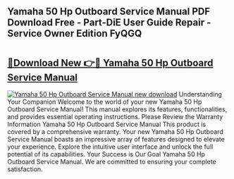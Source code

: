 ## Yamaha 50 Hp Outboard Service Manual PDF Download Free - Part-DiE User Guide Repair - Service Owner Edition FyQGQ

# <h2><a href="http://bc10006.oget.top/?id=Yamaha+50+Hp+Outboard+Service+Manual">🔗Download New 👉🔴 Yamaha 50 Hp Outboard Service Manual</a></h2>

[![Yamaha 50 Hp Outboard Service Manual new download](https://i.imgur.com/5g1atiW.png)](http://bc10006.oget.top/?id=Yamaha+50+Hp+Outboard+Service+Manual)
Understanding Your Companion Welcome to the world of your new Yamaha 50 Hp Outboard Service Manual! This manual explores its features, functionalities, and provides essential operating instructions. Please Review the Warranty Information Yamaha 50 Hp Outboard Service Manual This product is covered by a comprehensive warranty. Your new Yamaha 50 Hp Outboard Service Manual boasts an impressive array of features designed to elevate your experience. Explore the intuitive user interface and unlock the full potential of its capabilities. Your Success is Our Goal Yamaha 50 Hp Outboard Service Manual. We are committed to ensuring your complete satisfaction.
